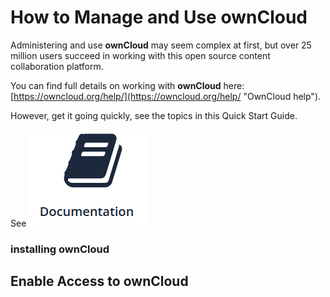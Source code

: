 # How to Manage and Use **ownCloud** #

Administering and use **ownCloud** may seem complex at first, but over 25 million users succeed in working with this open source content collaboration platform.

You can find full details on working with **ownCloud** here: [https://owncloud.org/help/](https://owncloud.org/help/ "OwnCloud help"). 

However, get it going quickly, see the topics in this Quick Start Guide.

See ![Alt text](\Graphics\doc.png)  

### installing ownCloud ###

## Enable Access to ownCloud ##